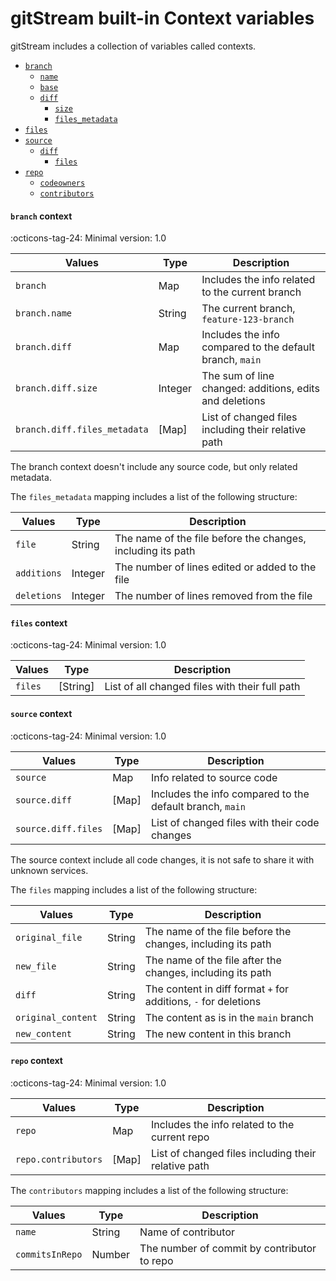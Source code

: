 # gitStream built-in Context variables

gitStream includes a collection of variables called contexts. 

- [`branch`](#branch-context)
    - [`name`](#name-context)
    - [`base`](#base-context)
    - [`diff`](#branch-context)
        - [`size`](#branch-context)
        - [`files_metadata`](#branch-context)
- [`files`](#files-context)
- [`source`](#source-context)
    - [`diff`](#source-context)
        - [`files`](#source-context)
- [`repo`](#repo-context)
    - [`codeowners`](#repo-context)
    - [`contributors`](#repo-context)

#### `branch` context

:octicons-tag-24: Minimal version: 1.0

| Values               | Type      | Description                                              |
|----------------------|-----------|--------------------------------------------------------- |
| `branch`             | Map       | Includes the info related to the current branch          |
| `branch.name`        | String    | The current branch, `feature-123-branch`                 |
| `branch.diff`        | Map       | Includes the info compared to the default branch, `main` |
| `branch.diff.size`   | Integer   | The sum of line changed: additions, edits and deletions   |
| `branch.diff.files_metadata`  | [Map]  | List of changed files including their relative path      |

The branch context doesn't include any source code, but only related metadata.

The `files_metadata` mapping includes a list of the following structure:

| Values          | Type      | Description                                                     |
| ----------------|-----------|---------------------------------------------------------------- |
| `file` | String    | The name of the file before the changes, including its path     |
| `additions` | Integer   | The number of lines edited or added to the file  |
| `deletions` | Integer   | The number of lines removed from the file      |

#### `files` context

:octicons-tag-24: Minimal version: 1.0

| Values               | Type      | Description                                                     |
|----------------------|-----------|---------------------------------------------------------------- |
| `files`             | [String]       | List of all changed files with their full path                        |


#### `source` context

:octicons-tag-24: Minimal version: 1.0

| Values              | Type  | Description                                        |
|---------------------|-------|--------------------------------------------------- |
| `source`          | Map   | Info related to source code           |
| `source.diff`     | [Map] | Includes the info compared to the default branch, `main` |
| `source.diff.files` | [Map] | List of changed files with their code changes |

The source context include all code changes, it is not safe to share it with unknown services.

The `files` mapping includes a list of the following structure:

| Values          | Type      | Description                                                     |
| ----------------|-----------|----------------------------------------------------- |
| `original_file` | String    | The name of the file before the changes, including its path     |
| `new_file`      | String    | The name of the file after the changes, including its path      |
| `diff`          | String    | The content in diff format `+` for additions, `-` for deletions  |
| `original_content` | String    | The content as is in the `main` branch     |
| `new_content`      | String    | The new content in this branch     |

#### `repo` context

:octicons-tag-24: Minimal version: 1.0

| Values             | Type      | Description                                              |
|--------------------|-----------|--------------------------------------------------------- |
| `repo`             | Map       | Includes the info related to the current repo            |
| `repo.contributors`  | [Map]  | List of changed files including their relative path      |

The `contributors` mapping includes a list of the following structure:

| Values          | Type      | Description                                                     |
| ----------------|-----------|---------------------------------------------------------------- |
| `name` | String    | Name of contributor     |
| `commitsInRepo` | Number   | The number of commit by contributor to repo  |
